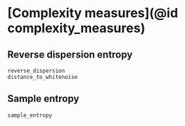 # [Complexity measures](@id complexity_measures)

## Reverse dispersion entropy

```@docs
reverse_dispersion
distance_to_whitenoise
```

## Sample entropy

```@docs
sample_entropy
```
